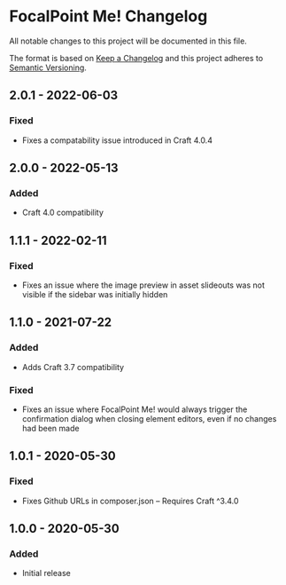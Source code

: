# FocalPoint Me! Changelog

All notable changes to this project will be documented in this file.

The format is based on [Keep a Changelog](http://keepachangelog.com/) and this project adheres to [Semantic Versioning](http://semver.org/).

## 2.0.1 - 2022-06-03
### Fixed
- Fixes a compatability issue introduced in Craft 4.0.4

## 2.0.0 - 2022-05-13
### Added
- Craft 4.0 compatibility

## 1.1.1 - 2022-02-11
### Fixed
- Fixes an issue where the image preview in asset slideouts was not visible if the sidebar was initially hidden

## 1.1.0 - 2021-07-22
### Added
- Adds Craft 3.7 compatibility

### Fixed
- Fixes an issue where FocalPoint Me! would always trigger the confirmation dialog when closing element editors, even if no changes had been made

## 1.0.1 - 2020-05-30
### Fixed
- Fixes Github URLs in composer.json
– Requires Craft ^3.4.0

## 1.0.0 - 2020-05-30
### Added
- Initial release
